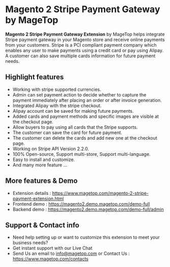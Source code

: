 # Magento 2 Stripe Payment Gateway by MageTop

**Magento 2 Stripe Payment Gateway Extension** by MageTop helps integrate Stripe payment gateway in your Magento store and receive online payments from your customers. Stripe is a PCI compliant payment company which enables any user to make payments using a credit card or pay using Alipay. A customer can also save multiple cards information for future payment needs.

## Highlight features

- Working with stripe supported currencies.
- Admin can set payment action to decide whether to capture the payment immediately after placing an order or after invoice generation.
- Integrated Alipay with the stripe checkout.
- Alipay account can be saved for making future payments.
- Added cards and payment methods and specific images are visible at the checkout page.
- Allow buyers to pay using all cards that the Stripe supports.
- The customer can save the card for future payment.
- The customer can delete the cards and add new one at the checkout page.
- Working on Stripe API Version 2.2.0.
- 100% Open-source, Support multi-store, Support multi-language.
- Easy to install and customize.
- And many more feature ...

## More features & Demo

- Extension details : https://www.magetop.com/magento-2-stripe-payment-extension.html
- Frontend demo : https://magento2.demo.magetop.com/demo-full
- Backend demo : https://magento2.demo.magetop.com/demo-full/admin

## Support & Contact info

- Need help setting up or want to customize this extension to meet your business needs? 
- Get instant support with our Live Chat
- Send Us an email to info@magetop.com or Contact Us : https://www.magetop.com/contacts
